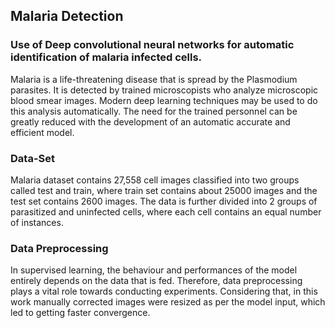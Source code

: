 ## Malaria Detection
### Use of Deep convolutional neural networks for automatic identification of malaria infected cells.

Malaria is a life-threatening disease that is spread by the Plasmodium parasites. It is detected by trained microscopists who analyze microscopic blood smear images. Modern deep learning techniques may be used to do this analysis automatically. The need for the trained personnel can be greatly reduced with the development of an automatic accurate and efficient model.

### Data-Set

Malaria dataset contains 27,558 cell images classified into two groups called test and train, where train set contains about 25000 images and the test set contains 2600 images. The data is further divided into 2 groups of parasitized and uninfected cells, where each cell contains an equal number of instances.

### Data Preprocessing

In supervised learning, the behaviour and performances of the model entirely depends on the data that is fed. Therefore, data preprocessing plays a vital role towards conducting experiments. Considering that, in this work manually corrected images were resized as per the model input, which led to getting faster convergence.

